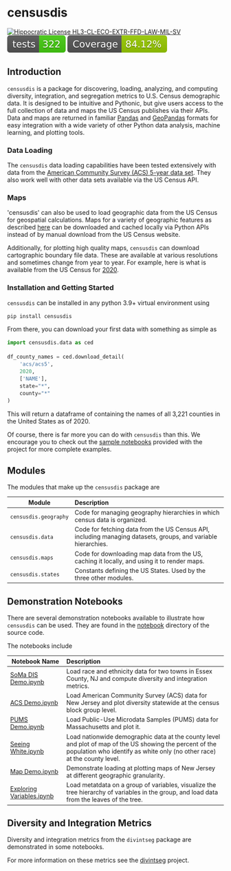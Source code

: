 # censusdis

[![Hippocratic License HL3-CL-ECO-EXTR-FFD-LAW-MIL-SV](https://img.shields.io/static/v1?label=Hippocratic%20License&message=HL3-CL-ECO-EXTR-FFD-LAW-MIL-SV&labelColor=5e2751&color=bc8c3d)](https://firstdonoharm.dev/version/3/0/cl-eco-extr-ffd-law-mil-sv.html)
![Tests Badge](reports/junit/tests-badge.svg)
![Coverage Badge](reports/coverage/coverage-badge.svg)

## Introduction 

`censusdis` is a package for discovering, loading, analyzing, and computing
diversity, integration, and segregation metrics
to U.S. Census demographic data. It is designed to be intuitive and Pythonic,
but give users access to the full collection of data and maps the US Census
publishes via their APIs. Data and maps are returned in familiar
[Pandas](https://pandas.pydata.org/)
and 
[GeoPandas](https://geopandas.org/en/stable/)
formats for easy integration with a wide variety of other Python data 
analysis, machine learning, and plotting tools.

### Data Loading

The `censusdis` data loading capabilities have been tested extensively with data from the 
[American Community Survey (ACS) 5-year data set](https://www.census.gov/data/developers/data-sets/acs-5year.html).
They also work well with other data sets available via the US Census API. 

### Maps

'censusdis' can also be used to load geographic data from the US Census
for geospatial calculations. Maps for a variety of geographic features 
as described [here](https://www.census.gov/cgi-bin/geo/shapefiles/index.php)
can be downloaded and cached locally via Python APIs instead of by manual
download from the US Census website.

Additionally, for plotting high quality maps, `censusdis` can download
cartographic boundary file data. These are available at various resolutions
and sometimes change from year to year. For example, here is what is
available from the US Census for 
[2020](https://www.census.gov/geographies/mapping-files/time-series/geo/cartographic-boundary.2020.html).

### Installation and Getting Started

`censusdis` can be installed in any python 3.9+ virtual environment using

```shell
pip install censusdis
```

From there, you can download your first data with something as simple as

```python
import censusdis.data as ced

df_county_names = ced.download_detail(
    'acs/acs5',
    2020,
    ['NAME'],
    state="*",
    county="*"
)
```

This will return a dataframe of containing the names of all 3,221 counties
in the United States as of 2020.

Of course, there is far more you can do with `censusdis` than this. We encourage
you to check out the [sample notebooks](https://github.com/vengroff/censusdis/tree/main/notebooks)
provided with the project for more complete examples.

## Modules

The modules that make up the `censusdis` package are

| Module                | Description                                                                                                   |
|-----------------------|:--------------------------------------------------------------------------------------------------------------|
| `censusdis.geography` | Code for managing geography hierarchies in which census data is organized.                                    | 
| `censusdis.data`      | Code for fetching data from the US Census API, including managing datasets, groups, and variable hierarchies. |
| `censusdis.maps`      | Code for downloading map data from the US, caching it locally, and using it to render maps.                   |
| `censusdis.states`    | Constants defining the US States. Used by the three other modules.                                            |

## Demonstration Notebooks

There are several demonstration notebooks available to illustrate how `censusdis` can
be used. They are found in the 
[notebook](https://github.com/vengroff/censusdis/tree/main/notebooks) 
directory of the source code.

The notebooks include

| Notebook Name                                                                                                      | Description                                                                                                                                                                          |
|--------------------------------------------------------------------------------------------------------------------|:-------------------------------------------------------------------------------------------------------------------------------------------------------------------------------------|
| [SoMa DIS Demo.ipynb](https://github.com/vengroff/censusdis/blob/main/notebooks/SoMa%20DIS%20Demo.ipynb)           | Load race and ethnicity data for two towns in Essex County, NJ and compute diversity and integration metrics.                                                                        |
| [ACS Demo.ipynb](https://github.com/vengroff/censusdis/blob/main/notebooks/ACS%20Demo.ipynb)                       | Load American Community Survey (ACS) data for New Jersey and plot diversity statewide at the census block group level.                                                               |
| [PUMS Demo.ipynb](https://github.com/vengroff/censusdis/blob/main/notebooks/PUMS%20Demo.ipynb)                     | Load Public-Use Microdata Samples (PUMS) data for Massachusetts and plot it.                                                                                                         |
| [Seeing White.ipynb](https://github.com/vengroff/censusdis/blob/main/notebooks/Seeing%20White.ipynb)               | Load nationwide demographic data at the county level and plot of map of the US showing the percent of the population who identify as white only (no other race) at the county level. | 
| [Map Demo.ipynb](https://github.com/vengroff/censusdis/blob/main/notebooks/Map%20Demo.ipynb)                       | Demonstrate loading at plotting maps of New Jersey at different geographic granularity.                                                                                              |
| [Exploring Variables.ipynb](https://github.com/vengroff/censusdis/blob/main/notebooks/Exploring%20Variables.ipynb) | Load metatdata on a group of variables, visualize the tree hierarchy of variables in the group, and load data from the leaves of the tree.                                           |


## Diversity and Integration Metrics

Diversity and integration metrics from the `divintseg` package are 
demonstrated in some notebooks.

For more information on these metrics
see the [divintseg](https://github.com/vengroff/divintseg/) 
project.

